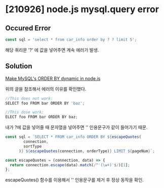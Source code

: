 # [210926] node.js mysql.query error

## Occured Error

```jsx
const sql = 'select * from car_info order by ? ? limit 5';
```

해당 쿼리문 '?' 에 값을 넣어주면 계속 에러가 발생.

## Solution

[Make MySQL's ORDER BY dynamic in node.js](https://stackoverflow.com/questions/39625688/make-mysqls-order-by-dynamic-in-node-js)

위의 글을 참조해서 에러의 이유를 확인했다.

```jsx
//This does not work:
SELECT foo FROM bar ORDER BY 'baz';

//This dose work:
ELECT foo FROM bar ORDER BY baz;
```

내가 ?에 값을 넣어줄 때 문자열을 넣어주면 '' 인용문구가 같이 들어가기 때문.

```jsx
const sql = `SELECT * FROM car_info ORDER BY ${escapeQuotes(
        connection,
        sortType
      )} ${escapeQuotes(connection, orderType)} LIMIT ${pageNum}`;

const escapeQuotes = (connection, data) => {
  return connection.escape(data).match(/^'(\w+)'$/)[1];
};
```

 

escapeQuotes() 함수를 이용해서  '' 인용문구를 제거 후 정상 동작을 확인.
